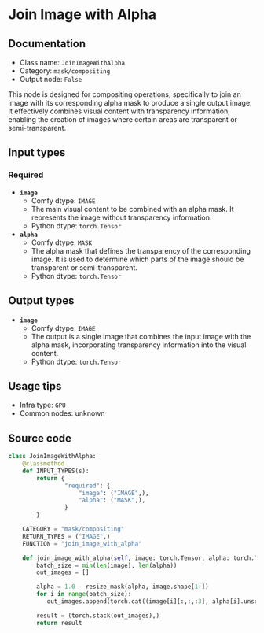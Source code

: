 # Join Image with Alpha
## Documentation
- Class name: `JoinImageWithAlpha`
- Category: `mask/compositing`
- Output node: `False`

This node is designed for compositing operations, specifically to join an image with its corresponding alpha mask to produce a single output image. It effectively combines visual content with transparency information, enabling the creation of images where certain areas are transparent or semi-transparent.
## Input types
### Required
- **`image`**
    - Comfy dtype: `IMAGE`
    - The main visual content to be combined with an alpha mask. It represents the image without transparency information.
    - Python dtype: `torch.Tensor`
- **`alpha`**
    - Comfy dtype: `MASK`
    - The alpha mask that defines the transparency of the corresponding image. It is used to determine which parts of the image should be transparent or semi-transparent.
    - Python dtype: `torch.Tensor`
## Output types
- **`image`**
    - Comfy dtype: `IMAGE`
    - The output is a single image that combines the input image with the alpha mask, incorporating transparency information into the visual content.
    - Python dtype: `torch.Tensor`
## Usage tips
- Infra type: `GPU`
- Common nodes: unknown


## Source code
```python
class JoinImageWithAlpha:
    @classmethod
    def INPUT_TYPES(s):
        return {
                "required": {
                    "image": ("IMAGE",),
                    "alpha": ("MASK",),
                }
        }

    CATEGORY = "mask/compositing"
    RETURN_TYPES = ("IMAGE",)
    FUNCTION = "join_image_with_alpha"

    def join_image_with_alpha(self, image: torch.Tensor, alpha: torch.Tensor):
        batch_size = min(len(image), len(alpha))
        out_images = []

        alpha = 1.0 - resize_mask(alpha, image.shape[1:])
        for i in range(batch_size):
           out_images.append(torch.cat((image[i][:,:,:3], alpha[i].unsqueeze(2)), dim=2))

        result = (torch.stack(out_images),)
        return result

```
